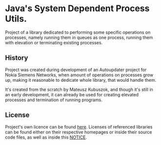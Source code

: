 Java's System Dependent Process Utils.
===========

Project of a library dedicated to performing some specific operations on
processes, namely running them in queues as one process, running them
with elevation or terminating existing processes.

History
-----------

Project was created during development of an Autoupdater project for Nokia
Siemens Networks, when amount of operations on processes grow up, making
it reasonable to dedicate whole library, that would handle them.

It's created from the scratch by Mateusz Kubuszok, and though it's still
in an early development, it can already be used for creating elevated
processes and termination of running programs.

License
-----------
Project's own licence can be found [here](LICENSE.md). Licenses of referenced libraries
can be found either on their respective homepages or inside their source code files,
as well as inside this [NOTICE](NOTICE.md).